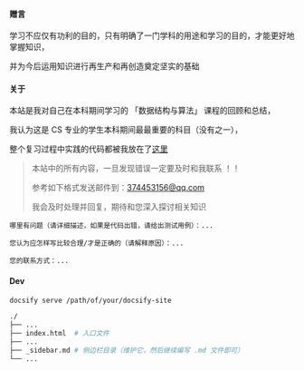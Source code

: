 #### 赠言

学习不应仅有功利的目的，只有明确了一门学科的用途和学习的目的，才能更好地掌握知识，

并为今后运用知识进行再生产和再创造奠定坚实的基础

#### 关于

本站是我对自己在本科期间学习的 「数据结构与算法」 课程的回顾和总结，

我认为这是 CS 专业的学生本科期间最最重要的科目（没有之一），

整个复习过程中实践的代码都被我放在了[这里](https://github.com/Brannua/ds_algorithm)

> 本站中的所有内容，一旦发现错误一定要及时和我联系 ！！
>
> 参考如下格式发送邮件到：374453156@qq.com
>
> 我会及时处理并回复，期待和您深入探讨相关知识

```
哪里有问题（请详细描述，如果是代码出错，请给出测试用例）：...

您认为应怎样写比较合理/才是正确的（请解释原因）：...

您的联系方式：...
```

#### Dev

```bash
docsify serve /path/of/your/docsify-site
```

```bash
./
├── ...
├── index.html  # 入口文件
├── ...
├── _sidebar.md # 侧边栏目录（维护它，然后继续编写 .md 文件即可）
└── ...
```
